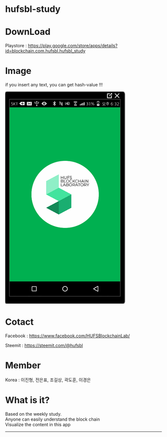 # hufsbl-study

DownLoad
=============
Playstore : https://play.google.com/store/apps/details?id=blockchain.com.hufsbl.hufsbl_study

Image
=============
if you insert any text, you can get hash-value !!!


![Alt text](/image/gif/week1.gif)

Cotact
=============

Facebook :
<https://www.facebook.com/HUFSBlockchainLab/>

Steemit :
<https://steemit.com/@hufsbl>

Member
=============
Korea : 이진형, 전은표, 조길상, 곽도훈, 이경은

What is it?
=============
Based on the weekly study.  
Anyone can easily understand the block chain  
Visualize the content in this app  



<hr/>
